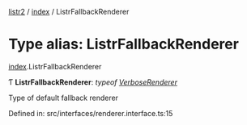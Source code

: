 [listr2](../README.md) / [index](../modules/index.md) / ListrFallbackRenderer

# Type alias: ListrFallbackRenderer

[index](../modules/index.md).ListrFallbackRenderer

Ƭ **ListrFallbackRenderer**: *typeof* [*VerboseRenderer*](../classes/renderer_verbose_renderer.verboserenderer.md)

Type of default fallback renderer

Defined in: src/interfaces/renderer.interface.ts:15
